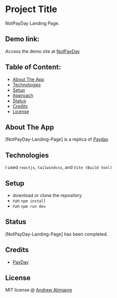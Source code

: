 # Project Title

NotPayDay Landing Page.

## Demo link:

Access the demo site at [NotPayDay](https://notpayday-devaandrew.netlify.app)

## Table of Content:

- [About The App](#about-the-app)
- [Technologies](#technologies)
- [Setup](#setup)
- [Approach](#approach)
- [Status](#status)
- [Credits](#credits)
- [License](#license)

## About The App

[NotPayDay-Landing-Page] is a replica of [Payday](https://usepayday.com)

## Technologies

I used `reactjs`, `tailwindcss`, and `Vite (Build tool)`

## Setup

- download or clone the repository
- run `npm install`
- run `npm run dev`

## Status

[NotPayDay-Landing-Page] has been completed.

## Credits

- [PayDay](https://usepayday.com)

## License

MIT license @ [Andrew Atimapre](https://github.com/atimapreandrew)
